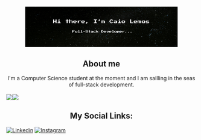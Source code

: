 
<p align="center"><img width="80%" alt="Hi there, I'm Caio Lemos" src="./gitgif.gif" /></p>


<h2 align="center">About me</h2>
<p align="center">I'm a Computer Science student at the moment and I am sailling in the seas of full-stack development.</p>




<a><img align="center" src="https://github-readme-stats.vercel.app/api?username=Caioledan&show_icons=true&theme=tokyonight&include_all_commits=true&rank_icon=github&hide_border=true"></a><a><img  align="center" height="195px" src="https://github-readme-stats.vercel.app/api/top-langs/?username=Caioledan&layout=compact&theme=tokyonight&hide_border=true"></a> 


<h2 align="center">My Social Links:</h2>

[![Linkedin](https://img.shields.io/badge/LinkedIn-0077B5?style=for-the-badge&logo=linkedin&logoColor=white)](https://www.linkedin.com/in/caio-lemos-dantas-08539124b/) [![Instagram](https://img.shields.io/badge/Instagram-E4405F?style=for-the-badge&logo=instagram&logoColor=white)](https://www.instagram.com/caio._.kyo/)